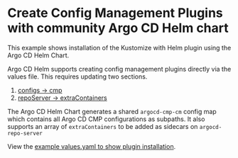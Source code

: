 # Create Config Management Plugins with community Argo CD Helm chart

This example shows installation of the Kustomize with Helm plugin using the Argo CD Helm Chart.

Argo CD Helm supports creating config management plugins directly via the values file. This requires updating two sections.
1. [configs -> cmp](https://github.com/argoproj/argo-helm/blob/main/charts/argo-cd/values.yaml)
1. [repoServer -> extraContainers](https://github.com/argoproj/argo-helm/blob/main/charts/argo-cd/values.yaml#L2099-L2153)

The Argo CD Helm Chart generates a shared `argocd-cmp-cm` config map which contains all Argo CD CMP configurations as subpaths. It also supports an array of `extraContainers` to be added as sidecars on `argocd-repo-server`

View the [example values.yaml to show plugin installation](values.yaml).